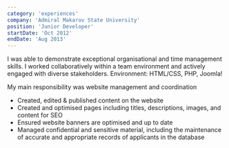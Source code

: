 ```yaml
---
category: 'experiences'
company: 'Admiral Makarov State University'
position: 'Junior Developer'
startDate: 'Oct 2012'
endDate: 'Aug 2013'
---
```


I was able to demonstrate exceptional organisational and time management skills. I worked collaboratively within a team environment and actively engaged with diverse stakeholders. Environment: HTML/CSS, PHP, Joomla!

My main responsibility was website management and coordination

- Created, edited & published content on the website
- Created and optimised pages including titles, descriptions, images, and content for SEO
- Ensured website banners are optimised and up to date
- Managed confidential and sensitive material, including the maintenance of accurate and appropriate records of applicants in the database

